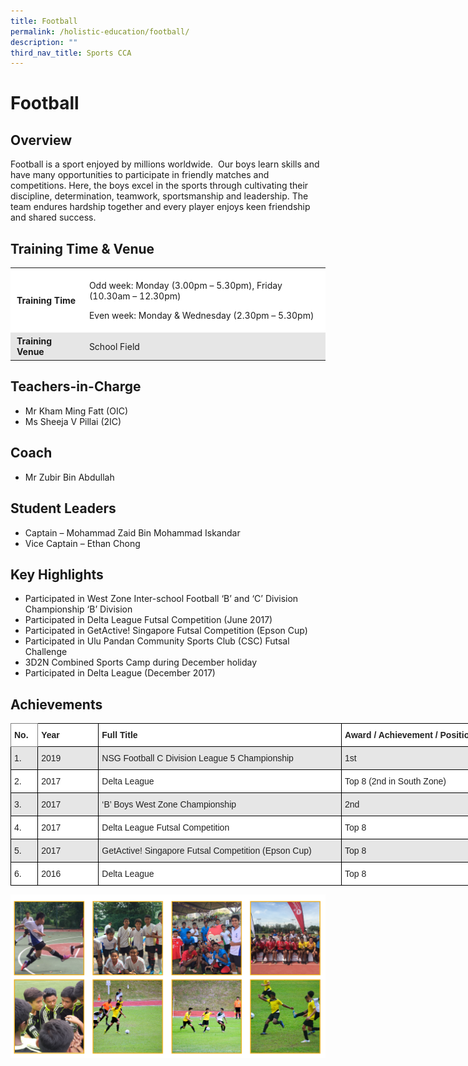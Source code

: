 ```yaml
---
title: Football
permalink: /holistic-education/football/
description: ""
third_nav_title: Sports CCA
---
```

# Football


## Overview


Football is a sport enjoyed by millions worldwide.  Our boys learn skills and have many opportunities to participate in friendly matches and competitions. Here, the boys excel in the sports through cultivating their discipline, determination, teamwork, sportsmanship and leadership. The team endures hardship together and every player enjoys keen friendship and shared success.

## Training Time & Venue 


<table style="box-sizing: inherit; border-collapse: collapse; border-spacing: 0px; max-width: 100%; width: 738px;"><tbody style="box-sizing: inherit;"><tr style="box-sizing: inherit; background: rgb(255, 255, 255);"><td style="box-sizing: inherit; padding: 5px 10px; width: 126.667px;"><strong style="box-sizing: inherit; font-weight: bold;">Training Time</strong></td><td style="box-sizing: inherit; padding: 5px 10px; width: 592.333px;"><p style="box-sizing: inherit; font-size: 1em;">Odd week: Monday (3.00pm – 5.30pm), Friday (10.30am – 12.30pm)</p><p style="box-sizing: inherit; font-size: 1em;">Even week: Monday &amp; Wednesday (2.30pm – 5.30pm)</p></td></tr><tr style="box-sizing: inherit; background: rgb(230, 230, 230);"><td style="box-sizing: inherit; padding: 5px 10px; width: 126.667px;"><strong style="box-sizing: inherit; font-weight: bold;">Training Venue</strong></td><td style="box-sizing: inherit; padding: 5px 10px; width: 592.333px;">School Field</td></tr></tbody></table>

## Teachers-in-Charge


*   Mr Kham Ming Fatt (OIC)
*   Ms Sheeja V Pillai (2IC)

## Coach


*   Mr Zubir Bin Abdullah

## Student Leaders


*   Captain – Mohammad Zaid Bin Mohammad Iskandar
*   Vice Captain – Ethan Chong

## Key Highlights 


*   Participated in West Zone Inter-school Football ‘B’ and ‘C’ Division Championship ‘B’ Division 
*   Participated in Delta League Futsal Competition (June 2017) 
*   Participated in GetActive! Singapore Futsal Competition (Epson Cup) 
*   Participated in Ulu Pandan Community Sports Club (CSC) Futsal Challenge
*   3D2N Combined Sports Camp during December holiday
*   Participated in Delta League (December 2017)

## Achievements

<style type="text/css">
.tg  {border-collapse:collapse;border-spacing:0;}
.tg td{border-color:black;border-style:solid;border-width:1px;font-family:Arial, sans-serif;font-size:14px;
  overflow:hidden;padding:10px 5px;word-break:normal;}
.tg th{border-color:black;border-style:solid;border-width:1px;font-family:Arial, sans-serif;font-size:14px;
  font-weight:normal;overflow:hidden;padding:10px 5px;word-break:normal;}
.tg .tg-l2bf{background-color:#FFF;color:#222;font-weight:bold;text-align:left;vertical-align:top}
.tg .tg-h5mn{background-color:#E6E6E6;color:#222;text-align:left;vertical-align:middle}
.tg .tg-xyrl{background-color:#E6E6E6;color:#222;text-align:left;vertical-align:top}
.tg .tg-0f6e{background-color:#FFF;border-color:inherit;color:#222;font-weight:bold;text-align:left;vertical-align:top}
.tg .tg-tsok{background-color:#FFF;color:#222;text-align:left;vertical-align:top}
.tg .tg-1ppo{background-color:#FFF;color:#222;text-align:left;vertical-align:middle}
</style>
<table class="tg" style="undefined;table-layout: fixed; width: 798px">
<colgroup>
<col style="width: 43.2px">
<col style="width: 97.2px">
<col style="width: 389.2px">
<col style="width: 268.2px">
</colgroup>
<thead>
  <tr>
    <th class="tg-0f6e"><span style="font-weight:bold">No.</span></th>
    <th class="tg-l2bf"><span style="font-weight:bold">Year</span></th>
    <th class="tg-l2bf"><span style="font-weight:bold">Full Title</span></th>
    <th class="tg-l2bf"><span style="font-weight:bold">Award / Achievement / Position</span></th>
  </tr>
</thead>
<tbody>
  <tr>
    <td class="tg-xyrl"><span style="font-weight:400">1.</span></td>
    <td class="tg-xyrl"><span style="font-weight:400">2019</span></td>
    <td class="tg-h5mn">NSG Football C Division League 5 Championship</td>
    <td class="tg-h5mn">1st</td>
  </tr>
  <tr>
    <td class="tg-tsok"><span style="font-weight:400">2.</span></td>
    <td class="tg-tsok"><span style="font-weight:400">2017</span></td>
    <td class="tg-tsok"><span style="font-weight:400">Delta League </span></td>
    <td class="tg-tsok"><span style="font-weight:400">Top 8 (2nd in South Zone) </span></td>
  </tr>
  <tr>
    <td class="tg-xyrl"><span style="font-weight:400">3.</span></td>
    <td class="tg-xyrl"><span style="font-weight:400">2017</span></td>
    <td class="tg-xyrl"><span style="font-weight:400">‘B’ Boys West Zone Championship </span></td>
    <td class="tg-xyrl"><span style="font-weight:400">2nd</span></td>
  </tr>
  <tr>
    <td class="tg-tsok"><span style="font-weight:400">4.</span></td>
    <td class="tg-tsok"><span style="font-weight:400">2017</span></td>
    <td class="tg-tsok"><span style="font-weight:400">Delta League Futsal Competition </span></td>
    <td class="tg-tsok"><span style="font-weight:400">Top 8</span></td>
  </tr>
  <tr>
    <td class="tg-xyrl"><span style="font-weight:400">5.</span></td>
    <td class="tg-xyrl"><span style="font-weight:400">2017</span></td>
    <td class="tg-xyrl"><span style="font-weight:400">GetActive! Singapore Futsal Competition (Epson Cup)</span></td>
    <td class="tg-xyrl"><span style="font-weight:400">Top 8 </span></td>
  </tr>
  <tr>
    <td class="tg-tsok"><span style="font-weight:400">6.</span></td>
    <td class="tg-tsok"><span style="font-weight:400">2016</span></td>
    <td class="tg-1ppo">Delta League </td>
    <td class="tg-tsok"><span style="font-weight:400">Top 8</span></td>
  </tr>
</tbody>
</table>

![](/images/Screenshot%20(25)_Football.png)
